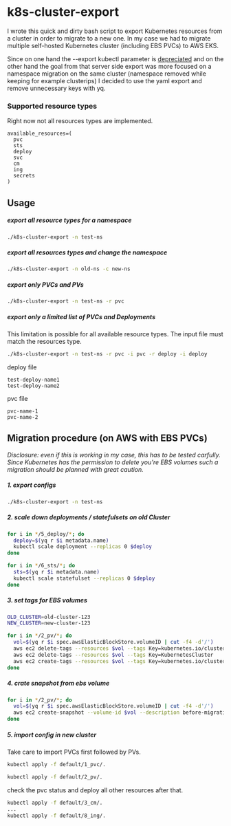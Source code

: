 # k8s-cluster-export

I wrote this quick and dirty bash script to export Kubernetes resources from a cluster in order to migrate to a new one. In my case we had to migrate multiple self-hosted Kubernetes cluster (including EBS PVCs) to AWS EKS.

Since on one hand the --export kubectl parameter is [depreciated](https://github.com/kubernetes/kubernetes/pull/73787) and on the other hand the goal from that server side export was more focused on a namespace migration on the same cluster (namespace removed while keeping for example clusterips) I decided to use the yaml export and remove unnecessary keys with yq.

### Supported resource types

Right now not all resources types are implemented.

```
available_resources=(
  pvc
  sts
  deploy
  svc
  cm
  ing
  secrets
)
```

## Usage

##### export all resource types for a namespace
```bash
./k8s-cluster-export -n test-ns
```

##### export all resources types and change the namespace
```bash
./k8s-cluster-export -n old-ns -c new-ns
```

##### export only PVCs and PVs
```bash
./k8s-cluster-export -n test-ns -r pvc
```

##### export only a limited list of PVCs and Deployments

This limitation is possible for all available resource types. The input file must match the resources type.

```bash
./k8s-cluster-export -n test-ns -r pvc -i pvc -r deploy -i deploy
```

deploy file
```
test-deploy-name1
test-deploy-name2
```

pvc file
```
pvc-name-1
pvc-name-2
```

## Migration procedure (on AWS with EBS PVCs)

*Disclosure: even if this is working in my  case, this has to be tested carfully. Since Kubernetes has the permission to delete you're EBS volumes such a migration should be planned with great caution.*

##### 1. export configs
```bash
./k8s-cluster-export -n test-ns
```
##### 2. scale down deployments / statefulsets on old Cluster
```bash
for i in */5_deploy/*; do
  deploy=$(yq r $i metadata.name)
  kubectl scale deployment --replicas 0 $deploy
done

for i in */6_sts/*; do
  sts=$(yq r $i metadata.name)
  kubectl scale statefulset --replicas 0 $deploy
done
```

##### 3. set tags for EBS volumes
```bash
OLD_CLUSTER=old-cluster-123
NEW_CLUSTER=new-cluster-123

for i in */2_pv/*; do
  vol=$(yq r $i spec.awsElasticBlockStore.volumeID | cut -f4 -d'/')
  aws ec2 delete-tags --resources $vol --tags Key=kubernetes.io/cluster/$OLD_CLUSTER
  aws ec2 delete-tags --resources $vol --tags Key=KubernetesCluster
  aws ec2 create-tags --resources $vol --tags Key=kubernetes.io/cluster/$NEW_CLUSTER,Value=owned
done
```

##### 4. crate snapshot from ebs volume
```bash
for i in */2_pv/*; do
  vol=$(yq r $i spec.awsElasticBlockStore.volumeID | cut -f4 -d'/')
  aws ec2 create-snapshot --volume-id $vol --description before-migration
done
```

##### 5. import config in new cluster
Take care to import PVCs first followed by PVs.
```bash
kubectl apply -f default/1_pvc/.
```

```bash
kubectl apply -f default/2_pv/.
```
check the pvc status and deploy all other resources after that.

```bash
kubectl apply -f default/3_cm/.
...
kubectl apply -f default/8_ing/.
```
